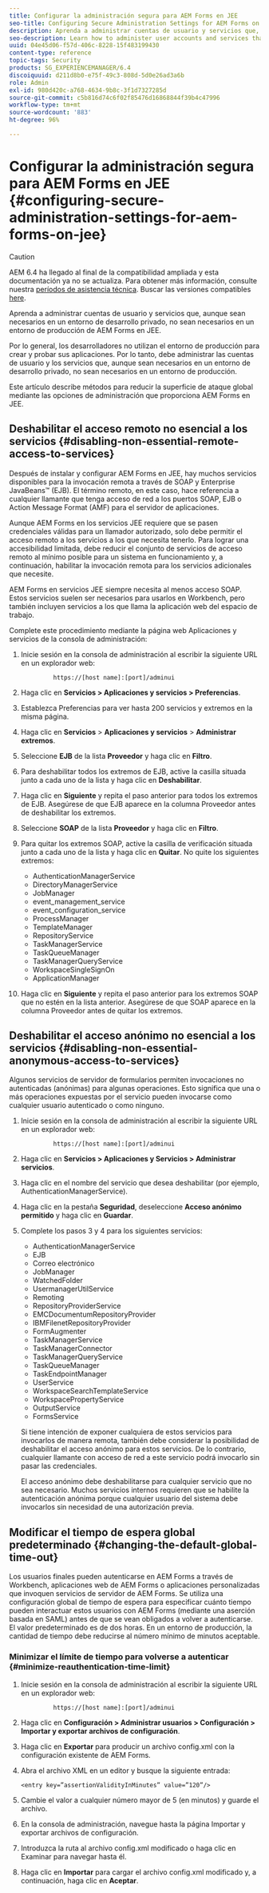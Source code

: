 ```yaml
---
title: Configurar la administración segura para AEM Forms en JEE
seo-title: Configuring Secure Administration Settings for AEM Forms on JEE
description: Aprenda a administrar cuentas de usuario y servicios que, aunque sean necesarios en un entorno de desarrollo privado, no sean necesarios en un entorno de producción de AEM Forms en JEE.
seo-description: Learn how to administer user accounts and services that, although required in a private development environment, are not required in a production environment of AEM Forms on JEE.
uuid: 04e45d06-f57d-406c-8228-15f483199430
content-type: reference
topic-tags: Security
products: SG_EXPERIENCEMANAGER/6.4
discoiquuid: d211d8b0-e75f-49c3-808d-5d0e26ad3a6b
role: Admin
exl-id: 980d420c-a768-4634-9b8c-3f1d7327285d
source-git-commit: c5b816d74c6f02f85476d16868844f39b4c47996
workflow-type: tm+mt
source-wordcount: '883'
ht-degree: 96%

---
```


# Configurar la administración segura para AEM Forms en JEE {#configuring-secure-administration-settings-for-aem-forms-on-jee}

>[!CAUTION]
>
>AEM 6.4 ha llegado al final de la compatibilidad ampliada y esta documentación ya no se actualiza. Para obtener más información, consulte nuestra [períodos de asistencia técnica](https://helpx.adobe.com/es/support/programs/eol-matrix.html). Buscar las versiones compatibles [here](https://experienceleague.adobe.com/docs/).

Aprenda a administrar cuentas de usuario y servicios que, aunque sean necesarios en un entorno de desarrollo privado, no sean necesarios en un entorno de producción de AEM Forms en JEE.

Por lo general, los desarrolladores no utilizan el entorno de producción para crear y probar sus aplicaciones. Por lo tanto, debe administrar las cuentas de usuario y los servicios que, aunque sean necesarios en un entorno de desarrollo privado, no sean necesarios en un entorno de producción.

Este artículo describe métodos para reducir la superficie de ataque global mediante las opciones de administración que proporciona AEM Forms en JEE.

## Deshabilitar el acceso remoto no esencial a los servicios {#disabling-non-essential-remote-access-to-services}

Después de instalar y configurar AEM Forms en JEE, hay muchos servicios disponibles para la invocación remota a través de SOAP y Enterprise JavaBeans™ (EJB). El término remoto, en este caso, hace referencia a cualquier llamante que tenga acceso de red a los puertos SOAP, EJB o Action Message Format (AMF) para el servidor de aplicaciones.

Aunque AEM Forms en los servicios JEE requiere que se pasen credenciales válidas para un llamador autorizado, solo debe permitir el acceso remoto a los servicios a los que necesita tenerlo. Para lograr una accesibilidad limitada, debe reducir el conjunto de servicios de acceso remoto al mínimo posible para un sistema en funcionamiento y, a continuación, habilitar la invocación remota para los servicios adicionales que necesite.

AEM Forms en servicios JEE siempre necesita al menos acceso SOAP. Estos servicios suelen ser necesarios para usarlos en Workbench, pero también incluyen servicios a los que llama la aplicación web del espacio de trabajo.

Complete este procedimiento mediante la página web Aplicaciones y servicios de la consola de administración:

1. Inicie sesión en la consola de administración al escribir la siguiente URL en un explorador web:

   ```as3
            https://[host name]:[port]/adminui
   ```

1. Haga clic en **Servicios > Aplicaciones y servicios > Preferencias**.
1. Establezca Preferencias para ver hasta 200 servicios y extremos en la misma página.
1. Haga clic en **Servicios** > **Aplicaciones y servicios** > **Administrar extremos**.
1. Seleccione **EJB** de la lista **Proveedor** y haga clic en **Filtro**.
1. Para deshabilitar todos los extremos de EJB, active la casilla situada junto a cada uno de la lista y haga clic en **Deshabilitar**.
1. Haga clic en **Siguiente** y repita el paso anterior para todos los extremos de EJB. Asegúrese de que EJB aparece en la columna Proveedor antes de deshabilitar los extremos.
1. Seleccione **SOAP** de la lista **Proveedor** y haga clic en **Filtro**.
1. Para quitar los extremos SOAP, active la casilla de verificación situada junto a cada uno de la lista y haga clic en **Quitar**. No quite los siguientes extremos:

   * AuthenticationManagerService
   * DirectoryManagerService
   * JobManager
   * event_management_service
   * event_configuration_service
   * ProcessManager
   * TemplateManager
   * RepositoryService
   * TaskManagerService
   * TaskQueueManager
   * TaskManagerQueryService
   * WorkspaceSingleSignOn
   * ApplicationManager

1. Haga clic en **Siguiente** y repita el paso anterior para los extremos SOAP que no estén en la lista anterior. Asegúrese de que SOAP aparece en la columna Proveedor antes de quitar los extremos.

## Deshabilitar el acceso anónimo no esencial a los servicios {#disabling-non-essential-anonymous-access-to-services}

Algunos servicios de servidor de formularios permiten invocaciones no autenticadas (anónimas) para algunas operaciones. Esto significa que una o más operaciones expuestas por el servicio pueden invocarse como cualquier usuario autenticado o como ninguno.

1. Inicie sesión en la consola de administración al escribir la siguiente URL en un explorador web:

   ```as3
            https://[host name]:[port]/adminui
   ```

1. Haga clic en **Servicios > Aplicaciones y Servicios > Administrar servicios**.
1. Haga clic en el nombre del servicio que desea deshabilitar (por ejemplo, AuthenticationManagerService).
1. Haga clic en la pestaña **Seguridad**, deseleccione **Acceso anónimo permitido** y haga clic en **Guardar**.
1. Complete los pasos 3 y 4 para los siguientes servicios:

   * AuthenticationManagerService
   * EJB
   * Correo electrónico
   * JobManager
   * WatchedFolder
   * UsermanagerUtilService
   * Remoting
   * RepositoryProviderService
   * EMCDocumentumRepositoryProvider
   * IBMFilenetRepositoryProvider
   * FormAugmenter
   * TaskManagerService
   * TaskManagerConnector
   * TaskManagerQueryService
   * TaskQueueManager
   * TaskEndpointManager
   * UserService
   * WorkspaceSearchTemplateService
   * WorkspacePropertyService
   * OutputService
   * FormsService

   Si tiene intención de exponer cualquiera de estos servicios para invocarlos de manera remota, también debe considerar la posibilidad de deshabilitar el acceso anónimo para estos servicios. De lo contrario, cualquier llamante con acceso de red a este servicio podrá invocarlo sin pasar las credenciales.

   El acceso anónimo debe deshabilitarse para cualquier servicio que no sea necesario. Muchos servicios internos requieren que se habilite la autenticación anónima porque cualquier usuario del sistema debe invocarlos sin necesidad de una autorización previa.

## Modificar el tiempo de espera global predeterminado {#changing-the-default-global-time-out}

Los usuarios finales pueden autenticarse en AEM Forms a través de Workbench, aplicaciones web de AEM Forms o aplicaciones personalizadas que invoquen servicios de servidor de AEM Forms. Se utiliza una configuración global de tiempo de espera para especificar cuánto tiempo pueden interactuar estos usuarios con AEM Forms (mediante una aserción basada en SAML) antes de que se vean obligados a volver a autenticarse. El valor predeterminado es de dos horas. En un entorno de producción, la cantidad de tiempo debe reducirse al número mínimo de minutos aceptable.

### Minimizar el límite de tiempo para volverse a autenticar {#minimize-reauthentication-time-limit}

1. Inicie sesión en la consola de administración al escribir la siguiente URL en un explorador web:

   ```as3
            https://[host name]:[port]/adminui
   ```

1. Haga clic en **Configuración > Administrar usuarios > Configuración > Importar y exportar archivos de configuración**.
1. Haga clic en **Exportar** para producir un archivo config.xml con la configuración existente de AEM Forms.
1. Abra el archivo XML en un editor y busque la siguiente entrada:

   `<entry key=”assertionValidityInMinutes” value=”120”/>`

1. Cambie el valor a cualquier número mayor de 5 (en minutos) y guarde el archivo.
1. En la consola de administración, navegue hasta la página Importar y exportar archivos de configuración.
1. Introduzca la ruta al archivo config.xml modificado o haga clic en Examinar para navegar hasta él.
1. Haga clic en **Importar** para cargar el archivo config.xml modificado y, a continuación, haga clic en **Aceptar**.
